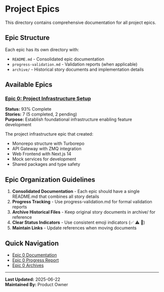 # Project Epics

This directory contains comprehensive documentation for all project epics.

## Epic Structure

Each epic has its own directory with:
- `README.md` - Consolidated epic documentation
- `progress-validation.md` - Validation reports (when applicable)
- `archive/` - Historical story documents and implementation details

## Available Epics

### [Epic 0: Project Infrastructure Setup](./epic-0/)
**Status:** 93% Complete  
**Stories:** 7 (5 completed, 2 pending)  
**Purpose:** Establish foundational infrastructure enabling feature development

The project infrastructure epic that created:
- Monorepo structure with Turborepo
- API Gateway with ZMQ integration
- Web Frontend with Next.js 14
- Mock services for development
- Shared packages and type safety

## Epic Organization Guidelines

1. **Consolidated Documentation** - Each epic should have a single README.md that combines all story details
2. **Progress Tracking** - Use progress-validation.md for formal validation reports
3. **Archive Historical Files** - Keep original story documents in archive/ for reference
4. **Clear Status Indicators** - Use consistent emoji indicators (✅ ⚠️ 🔴)
5. **Maintain Links** - Update references when moving documents

## Quick Navigation

- [Epic 0 Documentation](./epic-0/README.md)
- [Epic 0 Progress Report](./epic-0/progress-validation.md)
- [Epic 0 Archives](./epic-0/archive/)

---

**Last Updated:** 2025-06-22  
**Maintained By:** Product Owner